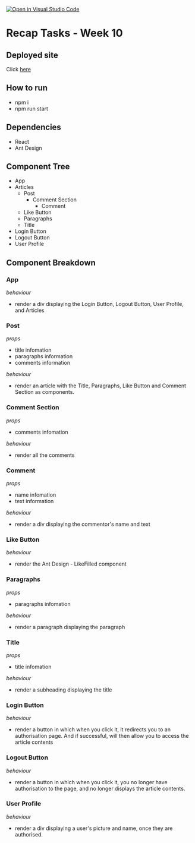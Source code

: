 [![Open in Visual Studio Code](https://classroom.github.com/assets/open-in-vscode-f059dc9a6f8d3a56e377f745f24479a46679e63a5d9fe6f495e02850cd0d8118.svg)](https://classroom.github.com/online_ide?assignment_repo_id=6839034&assignment_repo_type=AssignmentRepo)

# Recap Tasks - Week 10

## Deployed site

Click [here](https://serene-ramanujan-3f4ae4.netlify.app/)

## How to run

- npm i
- npm run start

## Dependencies

- React
- Ant Design

## Component Tree

- App
- Articles
   - Post
        - Comment Section
             - Comment
   - Like Button
   - Paragraphs
   - Title                   
- Login Button
- Logout Button
- User Profile



## Component Breakdown

### App

_behaviour_

- render a div displaying the Login Button, Logout Button, User Profile, and Articles

### Post

_props_

- title infomation
- paragraphs information
- comments information

_behaviour_

- render an article with the Title, Paragraphs, Like Button and Comment Section as components.
### Comment Section

_props_

- comments infomation

_behaviour_

- render all the comments

### Comment

_props_

- name infomation
- text information

_behaviour_

- render a div displaying the commentor's name and text

### Like Button

_behaviour_

- render the Ant Design - LikeFilled component

### Paragraphs

_props_

- paragraphs infomation

_behaviour_

- render a paragraph displaying the paragraph

### Title

_props_

- title infomation

_behaviour_

- render a subheading displaying the title

### Login Button

_behaviour_

- render a button in which when you click it, it redirects you to an authorisation page. And if successful, will then allow you to access the article contents

### Logout Button

_behaviour_

- render a button in which when you click it, you no longer have authorisation to the page, and no longer displays the article contents.

### User Profile

_behaviour_

- render a div displaying a user's picture and name, once they are authorised.

